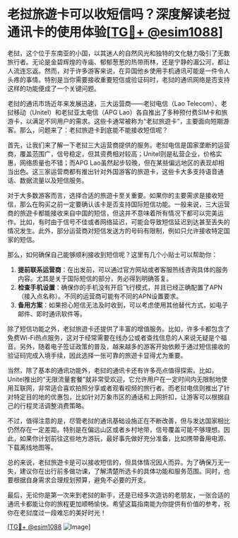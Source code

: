 # 老挝旅遊卡可以收短信吗？深度解读老挝通讯卡的使用体验[[TG💪+ @esim1088](https://t.me/s/esim1088)]

老挝，这个位于东南亚的小国，以其迷人的自然风光和独特的文化魅力吸引了无数旅行者。无论是金碧辉煌的寺庙、郁郁葱葱的热带雨林，还是宁静的湄公河，都让人流连忘返。然而，对于许多游客来说，在异国他乡使用手机通讯可能是一件令人头疼的事情。特别是当你需要接收重要短信或验证码时，老挝的通讯网络是否支持这样的功能便成了一个关键问题。

老挝的通讯市场近年来发展迅速，三大运营商——老挝电信（Lao Telecom）、老挝移动（Unitel）和老挝亚太电信（APG Lao）各自推出了多种预付费SIM卡和旅游卡，以满足不同用户的需求。这些卡通常被称为“老挝旅遊卡”，主要面向短期游客。那么，问题来了：老挝旅遊卡到底能不能接收短信呢？

首先，让我们来了解一下老挝三大运营商提供的服务。老挝电信是国家垄断的运营商，覆盖范围广，信号稳定，但其资费相对较高；Unitel则是私营企业，价格实惠，网络质量也不错；而APG Lao虽然起步较晚，但在某些偏远地区的表现却相当出色。这三家运营商都有推出针对外国游客的旅遊卡，这些卡大多支持语音通话、数据流量以及短信服务。

对于大多数游客而言，选择合适的旅遊卡至关重要。如果你的主要需求是接收短信，那么在购买之前一定要确认该卡是否支持国际短信功能。一般来说，三大运营商的旅遊卡都能接收来自中国的短信，但这并不意味着所有情况下都可以完美运作。比如，有时由于信号不佳或者网络延迟，可能会导致短信延迟到达甚至丢失的情况发生。此外，部分运营商对短信发送方的号码有限制，例如只允许接收特定国家的短信。

那么，如何确保自己能够顺利接收到短信呢？这里有几个小贴士可以帮助你：

1. **提前联系运营商**：在出发前，可以通过官方网站或者客服热线咨询具体的服务内容。尤其是关于国际短信的部分，务必得到明确答复。
2. **检查手机设置**：确保你的手机没有开启飞行模式，并且已经正确配置了APN（接入点名称）。不同的运营商可能有不同的APN设置要求。
3. **备用方案**：如果担心短信无法及时收到，可以考虑使用其他替代方式，如电子邮件、即时通讯软件等。

除了短信功能之外，老挝旅遊卡还提供了丰富的增值服务。比如，许多卡都包含了免费Wi-Fi热点服务，这对于经常需要在线办公或者查找信息的人来说无疑是个福音。另外，随着电子签证政策的普及，越来越多的游客开始依赖于通过短信接收的验证码完成入境手续，因此选择一张可靠的旅遊卡显得尤为重要。

当然，除了基本的通讯功能外，老挝的通讯卡还有许多亮点值得探索。比如，Unitel推出的“无限流量套餐”就非常受欢迎，它允许用户在一定时间内无限制地使用互联网，非常适合喜欢拍照分享或者观看视频的旅行者。而老挝电信则推出了针对特定目的地的优惠包，比如针对万象市区的通话和上网折扣，让游客可以根据自己的行程灵活调整消费策略。

不过，值得注意的是，尽管老挝的通讯基础设施正在不断改善，但与发达国家相比仍然存在一定差距。特别是在偏远山区或者乡村地带，信号覆盖可能不够理想。因此，如果你计划前往这些地方游玩，最好事先做好充分准备，比如携带备用电源、下载离线地图等。

总的来说，老挝旅遊卡是可以接收短信的，但具体情况因人而异。为了确保万无一失，建议你在出行前多做功课，了解清楚所选卡的具体功能和服务范围。同时，也要根据自身需求合理规划预算，避免不必要的开支。

最后，无论你是第一次来到老挝的新手，还是已经多次造访的老朋友，一张合适的通讯卡都能让你的旅程更加顺畅愉快。希望这篇指南能为你提供有价值的参考，祝你在老挝度过一段难忘的美好时光！

[[TG💪+ @esim1088](https://t.me/s/esim1088) ![Image](https://i.postimg.cc/4NQfJmqS/Snipaste-2025-05-13-00-14-12.png)]